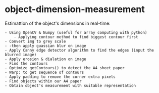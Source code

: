 # object-dimension-measurement

Estimattion of the object's dimensions in real-time:


	- Using OpenCV & Numpy (useful for array computing with python)
        - Applying contour method to find biggest contour first
	- Convert img to grey scale 
	- -then apply guassian blur on image 
	- Apply Canny edge detector algorithm to find the edges (input the blurred image)
	- Apply erosion & dialation on image
	- Find the contours
	- Optimize getContours() to detect the A4 sheet paper
	- Warp: to get sequence of contours
	- Apply padding to remove the corner extra pixels
	- Find objects within our A4 paper
	- Obtain object's measurement with suitable representation
